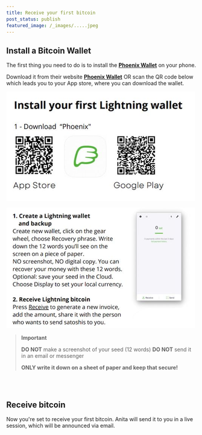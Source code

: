 ```yaml
---
title: Receive your first bitcoin
post_status: publish
featured_image: /_images/.....jpeg
---
```


## Install a Bitcoin Wallet

The first thing you need to do is to install the [**Phoenix Wallet**](https://phoenix.acinq.co/) on your phone.

Download it from their website [**Phoenix Wallet**](https://phoenix.acinq.co/) OR scan the QR code below which leads you to your App store, where you can download the wallet.

![Scan the QR code to download the app](_images/Phoenix-qr-codes-1.jpeg)

![Open the app and follow instructions](_images/Phoenix-Install-Receive-1.jpeg)

<blockquote class="imp">
<i class="mpcs-quiz-icon"></i> <strong>Important</strong>

<strong>DO NOT</strong> make a screenshot of your seed (12 words)
<strong>DO NOT</strong> send it in an email or messenger

<strong>ONLY write it down on a sheet of paper and keep that secure!</strong>

</blockquote>

<br><br>
## Receive bitcoin

Now you're set to receive your first bitcoin. Anita will send it to you in a live session, which will be announced via email.

